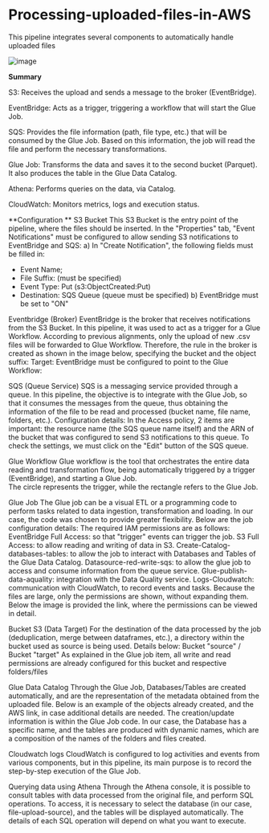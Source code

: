 # Processing-uploaded-files-in-AWS
This pipeline integrates several components to automatically handle uploaded files

![image](https://github.com/user-attachments/assets/fce59c38-d759-43d3-9bed-2aeb0c5b9f73)

**Summary**

S3: Receives the upload and sends a message to the broker (EventBridge).

EventBridge: Acts as a trigger, triggering a workflow that will start the Glue Job.

SQS: Provides the file information (path, file type, etc.) that will be consumed by the Glue Job. Based on this information, the job will read the file and perform the necessary transformations.

Glue Job: Transforms the data and saves it to the second bucket (Parquet). It also produces the table in the Glue Data Catalog.

Athena: Performs queries on the data, via Catalog.

CloudWatch: Monitors metrics, logs and execution status.

**Configuration **
S3 Bucket 
This S3 Bucket is the entry point of the pipeline, where the files should be inserted. 
In the "Properties" tab, "Event Notifications" must be configured to allow sending S3 notifications to EventBridge and SQS: 
a) In "Create Notification", the following fields must be filled in: 
- Event Name; 
- File Suffix: (must be specified) 
- Event Type: Put (s3:ObjectCreated:Put) 
- Destination: SQS Queue (queue must be specified) 
b) EventBridge must be set to "ON" 

Eventbridge (Broker) 
EventBridge is the broker that receives notifications from the S3 Bucket. In this pipeline, it was used to act as a trigger for a Glue Workflow. 
According to previous alignments, only the upload of new .csv files will be forwarded to Glue Workflow. Therefore, the rule in the broker is created as shown in the image below, specifying the bucket and the object suffix:
Target: EventBridge must be configured to point to the Glue Workflow: 

SQS (Queue Service)
SQS is a messaging service provided through a queue. In this pipeline, the objective is to integrate with the Glue Job, so that it consumes the messages from the queue, thus obtaining the information of the file to be read and processed (bucket name, file name, folders, etc.). 
Configuration details: 
In the Access policy, 2 items are important: the resource name (the SQS queue name itself) and the ARN of the bucket that was configured to send S3 notifications to this queue. To check the settings, we must click on the "Edit" button of the SQS queue. 

Glue Workflow 
Glue workflow is the tool that orchestrates the entire data reading and transformation flow, being automatically triggered by a trigger (EventBridge), and starting a Glue Job.  
The circle represents the trigger, while the rectangle refers to the Glue Job.

Glue Job 
The Glue job can be a visual ETL or a programming code to perform tasks related to data ingestion, transformation and loading. In our case, the code was chosen to provide greater flexibility. Below are the job configuration details: 
The required IAM permissions are as follows: 
EventBridge Full Access: so that "trigger" events can trigger the job. 
S3 Full Access: to allow reading and writing of data in S3. 
Create-Catalog-databases-tables: to allow the job to interact with Databases and Tables of the Glue Data Catalog. Datasource-red-write-sqs: to allow the glue job to access and consume information from the queue service. Glue-publish-data-aquality: integration with the Data Quality service. 
Logs-Cloudwatch: communication with CloudWatch, to record events and tasks. 
Because the files are large, only the permissions are shown, without expanding them. Below the image is provided the link, where the permissions can be viewed in detail.

Bucket S3 (Data Target) 
For the destination of the data processed by the job (deduplication, merge between dataframes, etc.), a directory within the bucket used as source is being used. Details below: 
Bucket "source" / Bucket "target"
As explained in the Glue job item, all write and read permissions are already configured for this bucket and respective folders/files 

Glue Data Catalog 
Through the Glue Job, Databases/Tables are created automatically, and are the representation of the metadata obtained from the uploaded file. 
Below is an example of the objects already created, and the AWS link, in case additional details are needed. The creation/update information is within the Glue Job code. 
In our case, the Database has a specific name, and the tables are produced with dynamic names, which are a composition of the names of the folders and files created.

Cloudwatch logs 
CloudWatch is configured to log activities and events from various components, but in this pipeline, its main purpose is to record the step-by-step execution of the Glue Job. 

Querying data using Athena 
Through the Athena console, it is possible to consult tables with data processed from the original file, and perform SQL operations. 
To access, it is necessary to select the database (in our case, file-upload-source), and the tables will be displayed automatically. 
The details of each SQL operation will depend on what you want to execute.
